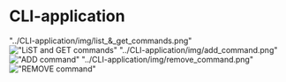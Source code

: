 # CLI-application
"../CLI-application/img/list_&_get_commands.png"
!["LiST and GET commands"](https://https://github.com/Dmytrii-Shypilov/CLI-application/main/list_&_get_commands.png?raw=true)
"../CLI-application/img/add_command.png"
!["ADD command"](https://https://github.com/Dmytrii-Shypilov/CLI-application/main/add_command.png?raw=true)
"../CLI-application/img/remove_command.png"
!["REMOVE command"](https://https://github.com/Dmytrii-Shypilov/CLI-application/main/remove_command.png?raw=true)
